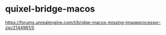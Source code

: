 # quixel-bridge-macos


https://forums.unrealengine.com/t/bridge-macos-missing-imageprocessor-zip/2144961/5
